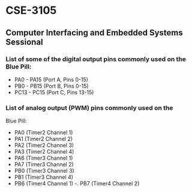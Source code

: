 # CSE-3105
## Computer Interfacing and Embedded Systems Sessional

### List of some of the digital output pins commonly used on the Blue Pill: 
- PA0 - PA15 (Port A, Pins 0-15) 
- PB0 - PB15 (Port B, Pins 0-15) 
- PC13 - PC15 (Port C, Pins 13-15) 


### List of analog output (PWM) pins commonly used on the 
Blue Pill: 
- PA0 (Timer2 Channel 1) 
- PA1 (Timer2 Channel 2) 
- PA2 (Timer2 Channel 3) 
- PA3 (Timer2 Channel 4) 
- PA6 (Timer3 Channel 1) 
- PA7 (Timer3 Channel 2) 
- PB0 (Timer3 Channel 3) 
- PB1 (Timer3 Channel 4) 
- PB6 (Timer4 Channel 1) 
-. PB7 (Timer4 Channel 2) 
